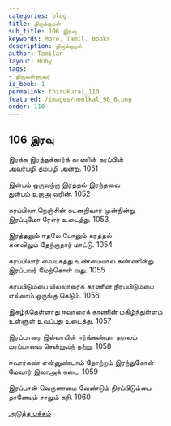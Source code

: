 ```yaml
---
categories: blog
title: திருக்குறள்
sub_title: 106 இரவு
keywords: More, Tamil, Books
description: திருக்குறள்
author: Tamilan
layout: Ruby
tags:
- திருவள்ளுவர்
is_book: 1
permalink: thirukural_110
featured: /images/noolkal_96_6.png
order: 110
---
```

## 106 இரவு

இரக்க இரத்தக்கார்க் காணின் கரப்பின்  
அவர்பழி தம்பழி அன்று. 1051

இன்பம் ஒருவற்கு இரத்தல் இரந்தவை  
துன்பம் உறாஅ வரின். 1052

கரப்பிலா நெஞ்சின் கடனறிவார் முன்நின்று  
இரப்புமோ ரேஎர் உடைத்து. 1053

இரத்தலும் ஈதலே போலும் கரத்தல்  
கனவிலும் தேற்றாதார் மாட்டு. 1054

கரப்பிலார் வையகத்து உண்மையால் கண்ணின்று  
இரப்பவர் மேற்கொள் வது. 1055

கரப்பிடும்பை யில்லாரைக் காணின் நிரப்பிடும்பை  
எல்லாம் ஒருங்கு கெடும். 1056

இகழ்ந்தெள்ளாது ஈவாரைக் காணின் மகிழ்ந்துள்ளம்  
உள்ளுள் உவப்பது உடைத்து. 1057

இரப்பாரை இல்லாயின் ஈர்ங்கண்மா ஞாலம்  
மரப்பாவை சென்றுவந் தற்று. 1058

ஈவார்கண் என்னுண்டாம் தோற்றம் இரந்துகோள்  
மேவார் இலாஅக் கடை. 1059

இரப்பான் வெகுளாமை வேண்டும் நிரப்பிடும்பை  
தானேயும் சாலும் கரி. 1060

[அடுத்த பக்கம்](thirukural_111)